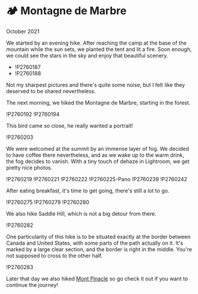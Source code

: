 # 🏕️ Montagne de Marbre
October 2021

We started by an evening hike. After reaching the camp at the base of
the mountain while the sun sets, we planted the tent and lit a fire.
Soon enough, we could see the stars in the sky and enjoy that beautiful
scenery.

<div class="slide">

* !P2760187
* !P2760188

</div>

Not my sharpest pictures and there's quite some noise, but I felt like
they deserved to be shared nevertheless.

The next morning, we hiked the Montagne de Marbre, starting in the
forest.

!P2760192
!P2760194

This bird came so close, he really wanted a portrait!

!P2760203

We were welcomed at the summit by an immense layer of fog. We decided to
have coffee there nevertheless, and as we wake up to the warm drink, the
fog decides to vanish. With a tiny touch of dehaze in Lightroom, we get
pretty nice photos.

!P2760219
!P2760221
!P2760222
!P2760225-Pano
!P2760239
!P2760242

After eating breakfast, it's time to get going, there's still a lot to
go.

!P2760275
!P2760279
!P2760280

We also hike Saddle Hill, which is not a big detour from there.

!P2760282

One particularity of this hike is to be situated exactly at the border
between Canada and United States, with some parts of the path actually
on it. It's marked by a large clear section, and the border is right in
the middle. You're not supposed to cross to the other half.

!P2760283

Later that day we also hiked [Mont Pinacle](2021-10-10-mont-pinacle.md)
so go check it out if you want to continue the journey!
